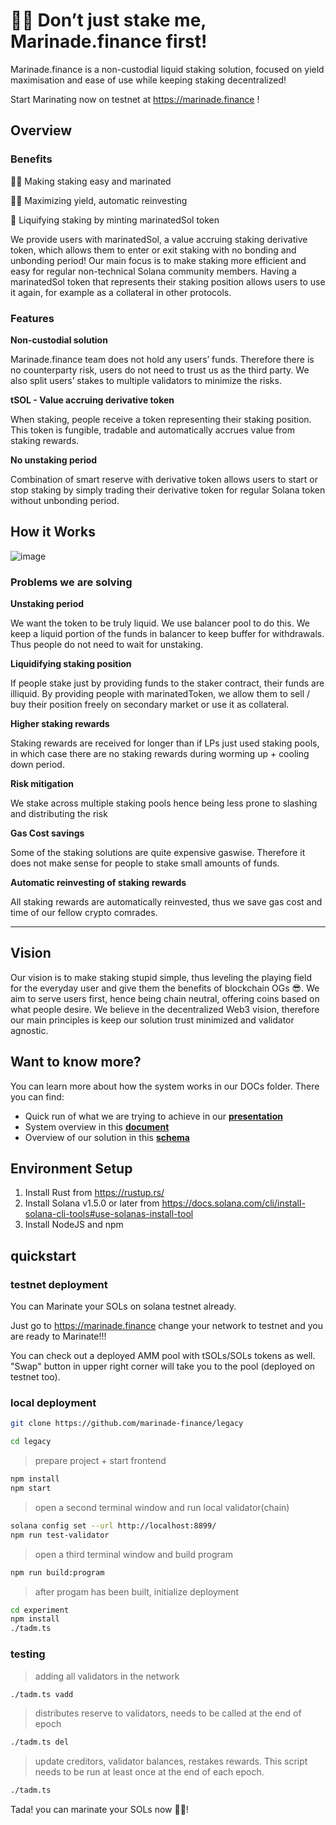 # 🥩🔨 Don’t just stake me, Marinade.finance first!

Marinade.finance is a non-custodial liquid staking solution, focused on yield maximisation and ease of use while keeping staking decentralized!

Start Marinating now on testnet at https://marinade.finance !

## Overview

### Benefits

🔨🥩 Making staking easy and marinated

👨‍🌾 Maximizing yield, automatic reinvesting

🌊 Liquifying staking by minting marinatedSol token

We provide users with marinatedSol, a value accruing staking derivative token, which allows them to enter or exit staking with no bonding and unbonding period!
Our main focus is to make staking more efficient and easy for regular non-technical Solana community members.
Having a marinatedSol token that represents their staking position allows users to use it again, for example as a collateral in other protocols.

### Features

**Non-custodial solution**

Marinade.finance team does not hold any users’ funds. Therefore there is no counterparty risk, users do not need to trust us as the third party. We also split users’ stakes to multiple validators to minimize the risks.

**tSOL - Value accruing derivative token**

When staking, people receive a token representing their staking position. This token is fungible, tradable and automatically accrues value from staking rewards.

**No unstaking period**

Combination of smart reserve with derivative token allows users to start or stop staking by simply trading their derivative token for regular Solana token without unbonding period.

## How it Works

![image](https://github.com/Tenderize/Tenderize-on-solana/blob/main/docs/Marinade.finance-schemaF.png)

### Problems we are solving

**Unstaking period**

We want the token to be truly liquid. We use balancer pool to do this. We keep a liquid portion of the funds in balancer to keep buffer for withdrawals. Thus people do not need to wait for unstaking.

**Liquidifying staking position**

If people stake just by providing funds to the staker contract, their funds are illiquid. By providing people with marinatedToken, we allow them to sell / buy their position freely on secondary market or use it as collateral.

**Higher staking rewards**

Staking rewards are received for longer than if LPs just used staking pools, in which case there are no staking rewards during worming up + cooling down period.

**Risk mitigation**

We stake across multiple staking pools hence being less prone to slashing and distributing the risk

**Gas Cost savings**

Some of the staking solutions are quite expensive gaswise. Therefore it does not make sense for people to stake small amounts of funds.

**Automatic reinvesting of staking rewards**

All staking rewards are automatically reinvested, thus we save gas cost and time of our fellow crypto comrades.

---

## Vision

Our vision is to make staking stupid simple, thus leveling the playing field for the everyday user and give them the benefits of blockchain OGs 😎.
We aim to serve users first, hence being chain neutral, offering coins based on what people desire.
We believe in the decentralized Web3 vision, therefore our main principles is keep our solution trust minimized and validator agnostic.

## Want to know more?

You can learn more about how the system works in our DOCs folder.
There you can find:

- Quick run of what we are trying to achieve in our [**presentation**](https://docs.google.com/presentation/d/1bxq5OFFLnhV04XF_nPiQVW-V7kMjSFducbtnAa89CZM/edit?usp=sharing)
- System overview in this [**document**](https://docs.google.com/document/d/1U-Hq9P6M7Epuh3WJ-dXEb6PXd-GBIGlgEodyjIEStVc/edit?usp=sharing)
- Overview of our solution in this [**schema**](https://github.com/Tenderize/Tenderize-on-solana/blob/main/docs/Marinade.finance-schemaF.png)

## Environment Setup

1. Install Rust from https://rustup.rs/
2. Install Solana v1.5.0 or later from https://docs.solana.com/cli/install-solana-cli-tools#use-solanas-install-tool
3. Install NodeJS and npm

## quickstart

### testnet deployment

You can Marinate your SOLs on solana testnet already.

Just go to https://marinade.finance change your network to testnet and you are ready to Marinate!!!

You can check out a deployed AMM pool with tSOLs/SOLs tokens as well. "Swap" button in upper right corner will take you to the pool (deployed on testnet too).

### local deployment

```bash
git clone https://github.com/marinade-finance/legacy

cd legacy
```

> prepare project + start frontend

```bash
npm install
npm start

```

> open a second terminal window and run local validator(chain)

```bash
solana config set --url http://localhost:8899/
npm run test-validator

```

> open a third terminal window and build program

```bash
npm run build:program

```

> after progam has been built, initialize deployment

```bash
cd experiment
npm install
./tadm.ts
```

### testing

> adding all validators in the network

```bash
./tadm.ts vadd

```

> distributes reserve to validators, needs to be called at the end of epoch

```bash
./tadm.ts del

```

> update creditors, validator balances, restakes rewards. This script needs to be run at least once at the end of each epoch.

```bash
./tadm.ts

```

Tada! you can marinate your SOLs now 🥩🔨!
